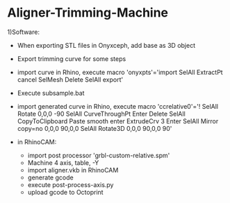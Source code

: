 # Aligner-Trimming-Machine

1)Software:
  - When exporting STL files in Onyxceph, add base as 3D object
  - Export trimming curve for some steps
  - import curve in Rhino, execute macro 'onyxpts'='import SelAll ExtractPt cancel SelMesh Delete SelAll export'
  - Execute subsample.bat
  - import generated curve in Rhino, execute macro 'ccrelative0'='! SelAll  Rotate 0,0,0 -90  SelAll CurveThroughPt   Enter    Delete    SelAll CopyToClipboard  Paste smooth enter      ExtrudeCrv   3    Enter   SelAll    Mirror  copy=no  0,0,0  90,0,0    SelAll  Rotate3D  0,0,0  90,0,0  90'
  
  - in RhinoCAM: 
      - import post processor 'grbl-custom-relative.spm'
      - Machine 4 axis, table, -Y
      - import aligner.vkb in RhinoCAM
      - generate gcode
      - execute post-process-axis.py
      - upload gcode to Octoprint
      
  

